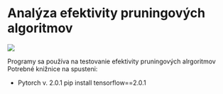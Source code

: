 # Analýza efektivity pruningových algoritmov
![](https://img.shields.io/badge/PyTorch-v.%202.0.1-orange)

Programy sa používa na testovanie efektivity pruningových alrgoritmov
Potrebné knižnice na spusteni:<br />
- Pytorch v. 2.0.1  pip install tensorflow==2.0.1 
